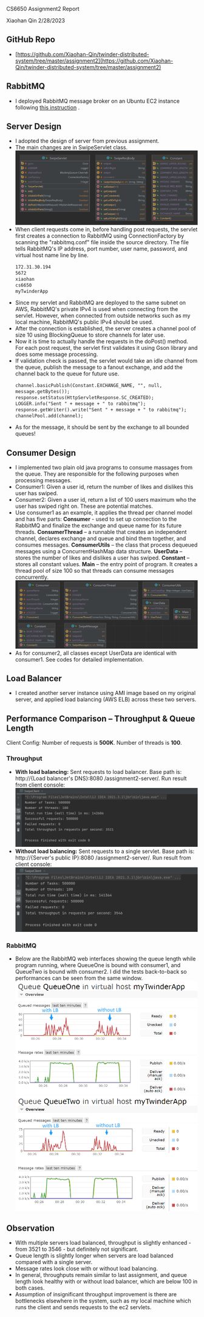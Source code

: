 CS6650 Assignment2 Report

Xiaohan Qin 2/28/2023

## GitHub Repo

- [https://github.com/Xiaohan-Qin/twinder-distributed-system/tree/master/assignment2](https://github.com/Xiaohan-Qin/twinder-distributed-system/tree/master/assignment2)

## RabbitMQ

- I deployed RabbitMQ message broker on an Ubuntu EC2 instance
  following [this instruction](https://www.cherryservers.com/blog/how-to-install-and-start-using-rabbitmq-on-ubuntu-22-04)
  .

## Server Design

- I adopted the design of server from previous assignment.
- The main changes are in SwipeServlet class.
  ![](screenshots/server-design.png)
- When client requests come in, before handling post requests, the servlet first creates a
  connection to RabbitMQ using ConnectionFactory by scanning the "rabbitmq.conf" file inside the
  source directory. The file tells RabbitMQ's IP address, port number, user name, password, and
  virtual host name line by line.
  ```
  172.31.30.194
  5672
  xiaohan
  cs6650
  myTwinderApp
  ```
- Since my servlet and RabbitMQ are deployed to the same subnet on AWS, RabbitMQ's private IPv4 is
  used when connecting from the servlet. However, when connected from outside networks such as my
  local machine, RabbitMQ's public IPv4 should be used.
- After the connection is established, the server creates a channel pool of size 10 using
  BlockingQueue to store channels for later use.
- Now it is time to actually handle the requests in the doPost() method. For each post request, the
  servlet first validates it using Gson library and does some message processing.
- If validation check is passed, the servlet would take an idle channel from the queue, publish the
  message to a fanout exchange, and add the channel back to the queue for future use.
  ```
  channel.basicPublish(Constant.EXCHANGE_NAME, "", null, message.getBytes());
  response.setStatus(HttpServletResponse.SC_CREATED);
  LOGGER.info("Sent " + message + " to rabbitmq");
  response.getWriter().write("Sent " + message + " to rabbitmq");
  channelPool.add(channel);
  ```
- As for the message, it should be sent by the exchange to all bounded queues!

## Consumer Design

- I implemented two plain old java programs to consume massages from the queue. They are responsible
  for the following purposes when processing messages.
- Consumer1: Given a user id, return the number of likes and dislikes this user has swiped.
- Consumer2: Given a user id, return a list of 100 users maximum who the user has swiped right on.
  These are potential matches.
- Use consumer1 as an example, it applies the thread per channel model and has five parts:
  **Consumer** - used to set up connection to the RabbitMQ and finalize the exchange and queue name
  for its future threads.
  **ConsumerThread** – a runnable that creates an independent channel, declares exchange and queue
  and bind them together, and consumes messages.
  **ConsumerUtils** – the class that process dequeued messages using a ConcurrentHashMap data
  structure.
  **UserData** – stores the number of likes and dislikes a user has swiped.
  **Constant** – stores all constant values.
  **Main** – the entry point of program. It creates a thread pool of size 100 so that threads can
  consume messages concurrently.
  ![](screenshots/consumer-design.png)
- As for consumer2, all classes except UserData are identical with consumer1. See codes for detailed
  implementation.

## Load Balancer

- I created another server instance using AMI image based on my original server, and applied load
  balancing (AWS ELB) across these two servers.

## Performance Comparison – Throughput & Queue Length

Client Config: Number of requests is **500K**. Number of threads is **100**.

### Throughput

- **With load balancing:** Sent requests to load balancer. Base path is: http://{Load balancer's
  DNS}:8080 /assignment2-server/. Run result from client console:
  ![](screenshots/throughput-with-LB.png)
- **Without load balancing:** Sent requests to a single servlet. Base path is: http://{Server's
  public IP}:8080 /assignment2-server/. Run result from client console:
  ![](screenshots/throughput-without-LB.png)

### RabbitMQ

- Below are the RabbitMQ web interfaces showing the queue length while program running, where
  QueueOne is bound with consumer1, and QueueTwo is bound with consumer2. I did the tests
  back-to-back so performances can be seen from the same window.
  ![](screenshots/queue-one-length.png)
  ![](screenshots/queue-two-length.png)

## Observation

- With multiple servers load balanced, throughput is slightly enhanced - from 3521 to 3546 - but
  definitely not significant.
- Queue length is slightly longer when servers are load balanced compared with a single server.
- Message rates look close with or without load balancing.
- In general, throughputs remain similar to last assignment, and queue length look healthy with or
  without load balancer, which are below 100 in both cases.
- Assumption of insignificant throughput improvement is there are bottlenecks elsewhere in the
  system, such as my local machine which runs the client and sends requests to the ec2 servlets.